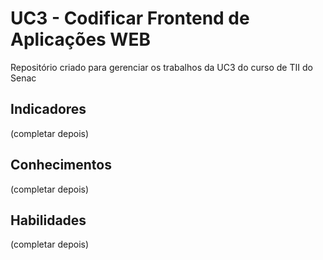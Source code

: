 # UC3 - Codificar Frontend de Aplicações WEB
Repositório criado para gerenciar os trabalhos da UC3 do curso de TII do Senac

## Indicadores
(completar depois)

## Conhecimentos
(completar depois)

## Habilidades
(completar depois)